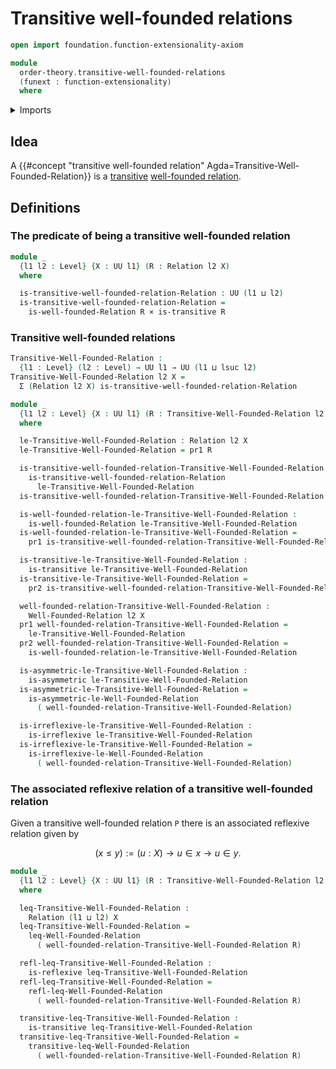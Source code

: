 # Transitive well-founded relations

```agda
open import foundation.function-extensionality-axiom

module
  order-theory.transitive-well-founded-relations
  (funext : function-extensionality)
  where
```

<details><summary>Imports</summary>

```agda
open import foundation.binary-relations funext
open import foundation.cartesian-product-types funext
open import foundation.dependent-pair-types
open import foundation.universe-levels

open import order-theory.well-founded-relations funext
```

</details>

## Idea

A
{{#concept "transitive well-founded relation" Agda=Transitive-Well-Founded-Relation}}
is a [transitive](foundation.binary-relations.md)
[well-founded relation](order-theory.well-founded-relations.md).

## Definitions

### The predicate of being a transitive well-founded relation

```agda
module _
  {l1 l2 : Level} {X : UU l1} (R : Relation l2 X)
  where

  is-transitive-well-founded-relation-Relation : UU (l1 ⊔ l2)
  is-transitive-well-founded-relation-Relation =
    is-well-founded-Relation R × is-transitive R
```

### Transitive well-founded relations

```agda
Transitive-Well-Founded-Relation :
  {l1 : Level} (l2 : Level) → UU l1 → UU (l1 ⊔ lsuc l2)
Transitive-Well-Founded-Relation l2 X =
  Σ (Relation l2 X) is-transitive-well-founded-relation-Relation

module _
  {l1 l2 : Level} {X : UU l1} (R : Transitive-Well-Founded-Relation l2 X)
  where

  le-Transitive-Well-Founded-Relation : Relation l2 X
  le-Transitive-Well-Founded-Relation = pr1 R

  is-transitive-well-founded-relation-Transitive-Well-Founded-Relation :
    is-transitive-well-founded-relation-Relation
      le-Transitive-Well-Founded-Relation
  is-transitive-well-founded-relation-Transitive-Well-Founded-Relation = pr2 R

  is-well-founded-relation-le-Transitive-Well-Founded-Relation :
    is-well-founded-Relation le-Transitive-Well-Founded-Relation
  is-well-founded-relation-le-Transitive-Well-Founded-Relation =
    pr1 is-transitive-well-founded-relation-Transitive-Well-Founded-Relation

  is-transitive-le-Transitive-Well-Founded-Relation :
    is-transitive le-Transitive-Well-Founded-Relation
  is-transitive-le-Transitive-Well-Founded-Relation =
    pr2 is-transitive-well-founded-relation-Transitive-Well-Founded-Relation

  well-founded-relation-Transitive-Well-Founded-Relation :
    Well-Founded-Relation l2 X
  pr1 well-founded-relation-Transitive-Well-Founded-Relation =
    le-Transitive-Well-Founded-Relation
  pr2 well-founded-relation-Transitive-Well-Founded-Relation =
    is-well-founded-relation-le-Transitive-Well-Founded-Relation

  is-asymmetric-le-Transitive-Well-Founded-Relation :
    is-asymmetric le-Transitive-Well-Founded-Relation
  is-asymmetric-le-Transitive-Well-Founded-Relation =
    is-asymmetric-le-Well-Founded-Relation
      ( well-founded-relation-Transitive-Well-Founded-Relation)

  is-irreflexive-le-Transitive-Well-Founded-Relation :
    is-irreflexive le-Transitive-Well-Founded-Relation
  is-irreflexive-le-Transitive-Well-Founded-Relation =
    is-irreflexive-le-Well-Founded-Relation
      ( well-founded-relation-Transitive-Well-Founded-Relation)
```

### The associated reflexive relation of a transitive well-founded relation

Given a transitive well-founded relation `P` there is an associated reflexive
relation given by

$$
  (x ≤ y) := (u : X) → u ∈ x → u ∈ y.
$$

```agda
module _
  {l1 l2 : Level} {X : UU l1} (R : Transitive-Well-Founded-Relation l2 X)
  where

  leq-Transitive-Well-Founded-Relation :
    Relation (l1 ⊔ l2) X
  leq-Transitive-Well-Founded-Relation =
    leq-Well-Founded-Relation
      ( well-founded-relation-Transitive-Well-Founded-Relation R)

  refl-leq-Transitive-Well-Founded-Relation :
    is-reflexive leq-Transitive-Well-Founded-Relation
  refl-leq-Transitive-Well-Founded-Relation =
    refl-leq-Well-Founded-Relation
      ( well-founded-relation-Transitive-Well-Founded-Relation R)

  transitive-leq-Transitive-Well-Founded-Relation :
    is-transitive leq-Transitive-Well-Founded-Relation
  transitive-leq-Transitive-Well-Founded-Relation =
    transitive-leq-Well-Founded-Relation
      ( well-founded-relation-Transitive-Well-Founded-Relation R)
```
